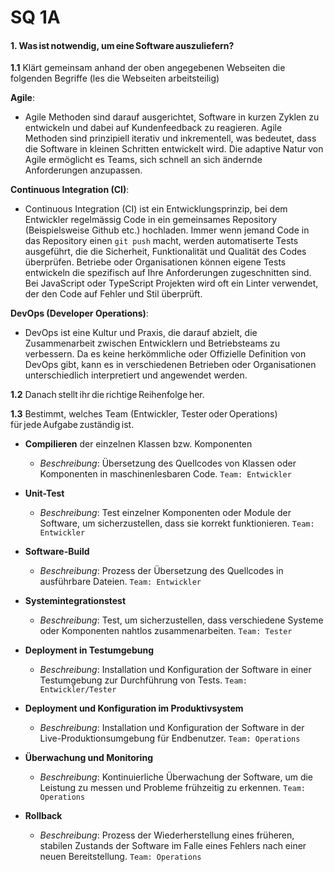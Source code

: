 # SQ 1A

#### 1. Was ist notwendig, um eine Software auszuliefern?
**1.1** Klärt gemeinsam anhand der oben angegebenen Webseiten die folgenden Begriffe (les die Webseiten arbeitsteilig)

**Agile**:
- Agile Methoden sind darauf ausgerichtet, Software in kurzen Zyklen zu entwickeln und dabei auf Kundenfeedback zu reagieren. Agile Methoden sind prinzipiell iterativ und inkrementell, was bedeutet, dass die Software in kleinen Schritten entwickelt wird. Die adaptive Natur von Agile ermöglicht es Teams, sich schnell an sich ändernde Anforderungen anzupassen.

**Continuous Integration (CI)**:

- Continuous Integration (CI) ist ein Entwicklungsprinzip, bei dem Entwickler regelmässig Code in ein gemeinsames Repository (Beispielsweise Github etc.) hochladen. Immer wenn jemand Code in das Repository einen `git push` macht, werden automatiserte Tests ausgeführt, die die Sicherheit, Funktionalität und Qualität des Codes überprüfen. Betriebe oder Organisationen können eigene Tests entwickeln die spezifisch auf Ihre Anforderungen zugeschnitten sind. Bei JavaScript oder TypeScript Projekten wird oft ein Linter verwendet, der den Code auf Fehler und Stil überprüft. 

**DevOps (Developer Operations)**:

- DevOps ist eine Kultur und Praxis, die darauf abzielt, die Zusammenarbeit zwischen Entwicklern und Betriebsteams zu verbessern. Da es keine herkömmliche oder Offizielle Definition von DevOps gibt, kann es in verschiedenen Betrieben oder Organisationen unterschiedlich interpretiert und angewendet werden.  

**1.2** Danach stellt ihr die richtige Reihenfolge her.  

**1.3** Bestimmt, welches Team (Entwickler, Tester oder Operations) für jede Aufgabe zuständig ist.

- **Compilieren** der einzelnen Klassen bzw. Komponenten

    - *Beschreibung*: Übersetzung des Quellcodes von Klassen oder Komponenten in maschinenlesbaren Code.
    `Team: Entwickler`

- **Unit-Test**

    - *Beschreibung*: Test einzelner Komponenten oder Module der Software, um sicherzustellen, dass sie korrekt funktionieren.
    `Team: Entwickler`

- **Software-Build**

    - *Beschreibung*: Prozess der Übersetzung des Quellcodes in ausführbare Dateien.
    `Team: Entwickler`

- **Systemintegrationstest**

    - *Beschreibung*: Test, um sicherzustellen, dass verschiedene Systeme oder Komponenten nahtlos zusammenarbeiten.
    `Team: Tester`

- **Deployment in Testumgebung**

    - *Beschreibung*: Installation und Konfiguration der Software in einer Testumgebung zur Durchführung von Tests.
    `Team: Entwickler/Tester`

- **Deployment und Konfiguration im Produktivsystem**

    - *Beschreibung*: Installation und Konfiguration der Software in der Live-Produktionsumgebung für Endbenutzer.
    `Team: Operations`

- **Überwachung und Monitoring**

    - *Beschreibung*: Kontinuierliche Überwachung der Software, um die Leistung zu messen und Probleme frühzeitig zu erkennen.
    `Team: Operations`

- **Rollback**

    - *Beschreibung*: Prozess der Wiederherstellung eines früheren, stabilen Zustands der Software im Falle eines Fehlers nach einer neuen Bereitstellung.
    `Team: Operations`
